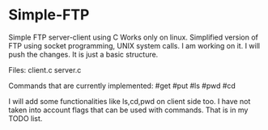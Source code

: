 # Simple-FTP
Simple FTP server-client using C
Works only on linux.
Simplified version of FTP using socket programming, UNIX system calls.
I am working on it. I will push the changes. It is just a basic structure.

Files: client.c server.c

Commands that are currently implemented:
#get
#put
#ls
#pwd
#cd

I will add some functionalities like ls,cd,pwd on client side too.
I have not taken into account flags that can be used with commands. That is in my TODO list.
